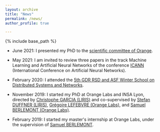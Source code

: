 ```yaml
---
layout: archive
title: "News"
permalink: /news/
author_profile: true

---
```


{% include base_path %}

* June 2021: I presented my PhD to the [scientific committee of Orange](https://www.orange.com/fr/conseil-scientifique).

* May 2021: I am invited to review three papers in the track Machine Learning and Artificial Neural Networks of the conference [ICANN](https://e-nns.org/icann2021/) (International Conference on Artificial Neural Networks).

* February 2020: I attended the [5th GDR RSD and ASF Winter School on Distributed Systems and Networks](https://sites.google.com/site/rsdwinterschool/home).

* November 2019: I started my PhD at Orange Labs and INSA Lyon, directed by [Christophe GARCIA (LIRIS)](https://christophegarciafr.wixsite.com/home-page/) and co-supervised by [Stefan DUFFNER (LIRIS)](http://u0016403263.user.hosting-agency.de/), [Grégoire LEFEBVRE (Orange Labs)](https://sites.google.com/site/gregoirelefebvre2/), and [Samuel BERLEMONT (Orange Labs)](https://dblp.org/pid/134/0509.html). 

* February 2019: I started my master's internship at Orange Labs, under the supervision of [Samuel BERLEMONT](https://dblp.org/pid/134/0509.html).  
